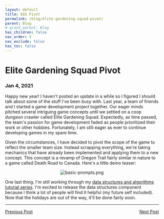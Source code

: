 ```yaml
---
layout: default
title: EGS Pivot
permalink: /blog/elite-gardening-squad-pivot/
parent: Blog
# grand_parent: Blog
has_children: false
nav_order: 5
nav_exclude: false
has_toc: false
---
```


# Elite Gardening Squad Pivot
### Jan 4, 2021

Happy new year! I haven't posted an update in a while so I figured I should talk about some of the stuff I've been busy with.
Last year, a team of friends and I started a game development project together.
Our eager minds pitched several intriguing game concepts until we settled on a coop dungeon crawler called Elite Gardening Squad.
Expectedly, as time passed, the team's passion for game development faded as people prioritized their work or other hobbies.
Fortunately, I am still eager as ever to continue developing games in my spare time.

Given the circumstances, I have decided to pivot the scope of the game to reflect the smaller team size.
Instead scrapping everything, we're taking mechanics that have already been implemented and applying them to a new concept.
This concept is a revamp of Oregon Trail fairly similar in nature to a game called Death Road to Canada.
Here's a little demo teaser:

<p align="center">
    <img src="/assets/images/onion-trail/oregon-trail-system/basic-prompts.gif" alt="basic-prompts.png"/>
</p>

One last thing. I'm still working through my [data structures and algorithms tutorial series](/tutorials-cheat-sheets/data-structures-and-algorithms/).
I'm excited to release the data structures component because I think a lot of people will find it helpful (my future self included).
Now that the holidays are out of the way, it'll be done fairly soon. 

<hr>
<span style="text-align: left"><a href="/blog/data-structures-and-algorithms-tutorial">Previous Post</a></span>
<span style="float: right"><a href="/blog/gift-exchange-project">Next Post</a></span>